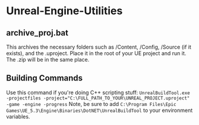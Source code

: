 # Unreal-Engine-Utilities
 
## archive_proj.bat
This archives the necessary folders such as /Content, /Config, /Source (if it exists), and the .uproject.
Place it in the root of your UE project and run it. The .zip will be in the same place.

## Building Commands
Use this command if you're doing C++ scripting stuff: `UnrealBuildTool.exe -projectfiles -project="C:\FULL_PATH_TO_YOUR\UNREAL_PROJECT.uproject" -game -engine -progress`
Note, be sure to add `C:\Program Files\Epic Games\UE_5.3\Engine\Binaries\DotNET\UnrealBuildTool` to your environment variables.
